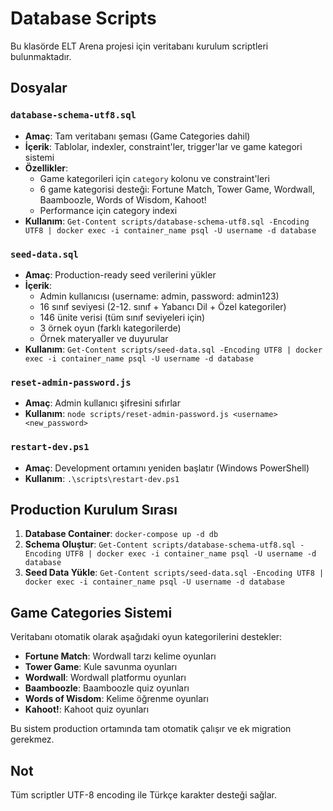# Database Scripts

Bu klasörde ELT Arena projesi için veritabanı kurulum scriptleri bulunmaktadır.

## Dosyalar

### `database-schema-utf8.sql`
- **Amaç**: Tam veritabanı şeması (Game Categories dahil)
- **İçerik**: Tablolar, indexler, constraint'ler, trigger'lar ve game kategori sistemi
- **Özellikler**: 
  - Game kategorileri için `category` kolonu ve constraint'leri
  - 6 game kategorisi desteği: Fortune Match, Tower Game, Wordwall, Baamboozle, Words of Wisdom, Kahoot!
  - Performance için category indexi
- **Kullanım**: `Get-Content scripts/database-schema-utf8.sql -Encoding UTF8 | docker exec -i container_name psql -U username -d database`

### `seed-data.sql` 
- **Amaç**: Production-ready seed verilerini yükler
- **İçerik**: 
  - Admin kullanıcısı (username: admin, password: admin123)
  - 16 sınıf seviyesi (2-12. sınıf + Yabancı Dil + Özel kategoriler)
  - 146 ünite verisi (tüm sınıf seviyeleri için)
  - 3 örnek oyun (farklı kategorilerde)
  - Örnek materyaller ve duyurular
- **Kullanım**: `Get-Content scripts/seed-data.sql -Encoding UTF8 | docker exec -i container_name psql -U username -d database`

### `reset-admin-password.js`
- **Amaç**: Admin kullanıcı şifresini sıfırlar
- **Kullanım**: `node scripts/reset-admin-password.js <username> <new_password>`

### `restart-dev.ps1`
- **Amaç**: Development ortamını yeniden başlatır (Windows PowerShell)
- **Kullanım**: `.\scripts\restart-dev.ps1`

## Production Kurulum Sırası

1. **Database Container**: `docker-compose up -d db`
2. **Schema Oluştur**: `Get-Content scripts/database-schema-utf8.sql -Encoding UTF8 | docker exec -i container_name psql -U username -d database`
3. **Seed Data Yükle**: `Get-Content scripts/seed-data.sql -Encoding UTF8 | docker exec -i container_name psql -U username -d database`

## Game Categories Sistemi

Veritabanı otomatik olarak aşağıdaki oyun kategorilerini destekler:
- **Fortune Match**: Wordwall tarzı kelime oyunları
- **Tower Game**: Kule savunma oyunları  
- **Wordwall**: Wordwall platformu oyunları
- **Baamboozle**: Baamboozle quiz oyunları
- **Words of Wisdom**: Kelime öğrenme oyunları
- **Kahoot!**: Kahoot quiz oyunları

Bu sistem production ortamında tam otomatik çalışır ve ek migration gerekmez.

## Not

Tüm scriptler UTF-8 encoding ile Türkçe karakter desteği sağlar.
